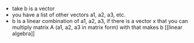- take b is a vector
- you have a list of other vectors a1, a2, a3, etc.
- b is a linear combination of a1, a2, a3, if there is a vector x that you can multiply matrix A (a1, a2, a3 in matrix form) with that makes b
[[linear algebra]]